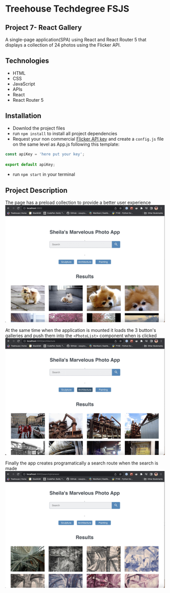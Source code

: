 # Treehouse Techdegree FSJS
## Project 7- React Gallery

A single-page application(SPA) using React and React Router 5 that displays a collection of 24 photos using the Flicker API.


## Technologies
* HTML
* CSS
* JavaScript
* APIs
* React
* React Router 5

## Installation
- Downlod the project files
- run `npm install` to install all project dependencies
- Request your  non commercial [Flicker API key](https://www.flickr.com/services/apps/create/apply/) and create a `config.js` file on the same level as App.js following this template:

```javascript
const apiKey = 'here put your key';

export default apiKey;
```
- run `npm start` in your terminal

## Project Description
The page has a preload collection to provide a better user experience
![Home](public/img/home.jpg)

At the same time when the application is mounted it loads the 3 button's galleries and push them into the `<PhotoList>` component when is clicked
![Preload galleries](public/img/button.jpg)

Finally the app creates programatically a search route when the search is made
![Search collection](public/img/search.jpg)